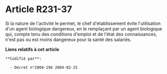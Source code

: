 # Article R231-37

Si la nature de l'activité le permet, le chef d'établissement évite l'utilisation d'un agent biologique dangereux, en le
remplaçant par un agent biologique qui, compte tenu des conditions d'emploi et de l'état des connaissances, n'est pas ou est
moins dangereux pour la santé des salariés.

**Liens relatifs à cet article**

	**Codifié par**:

	  - Décret n°2004-196 2004-02-25
